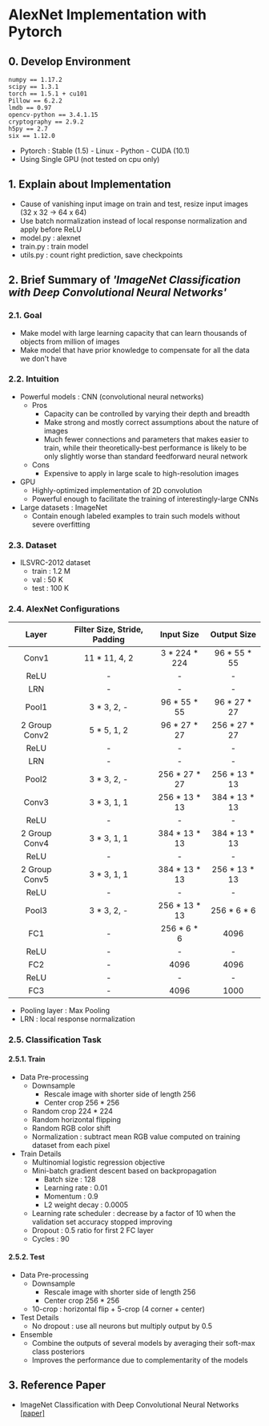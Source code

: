 # AlexNet Implementation with Pytorch


## 0. Develop Environment
```
numpy == 1.17.2
scipy == 1.3.1
torch == 1.5.1 + cu101
Pillow == 6.2.2
lmdb == 0.97
opencv-python == 3.4.1.15
cryptography == 2.9.2
h5py == 2.7
six == 1.12.0
```
- Pytorch : Stable (1.5) - Linux - Python - CUDA (10.1)
- Using Single GPU (not tested on cpu only)


## 1. Explain about Implementation
- Cause of vanishing input image on train and test, resize input images (32 x 32 -> 64 x 64)
- Use batch normalization instead of local response normalization and apply before ReLU
- model.py : alexnet
- train.py : train model
- utils.py : count right prediction, save checkpoints


## 2. Brief Summary of *'ImageNet Classification with Deep Convolutional Neural Networks'*

### 2.1. Goal
- Make model with large learning capacity that can learn thousands of objects from million of images
- Make model that have prior knowledge to compensate for all the data we don't have

### 2.2. Intuition
- Powerful models : CNN (convolutional neural networks)
  * Pros
    * Capacity can be controlled by varying their depth and breadth
    * Make strong and mostly correct assumptions about the nature of images
    * Much fewer connections and parameters that makes easier to train, while their theoretically-best performance is likely to be only slightly worse than standard feedforward neural network
  * Cons
    * Expensive to apply in large scale to high-resolution images
- GPU
  * Highly-optimized implementation of 2D convolution
  * Powerful enough to facilitate the training of interestingly-large CNNs
- Large datasets : ImageNet
  * Contain enough labeled examples to train such models without severe overfitting

### 2.3. Dataset
- ILSVRC-2012 dataset
  * train : 1.2 M
  * val : 50 K
  * test : 100 K

### 2.4. AlexNet Configurations
|Layer|Filter Size, Stride, Padding|Input Size|Output Size|
|:-:|:-:|:-:|:-:|
|Conv1|11 * 11, 4, 2|3 * 224 * 224|96 * 55 * 55|
|ReLU|-|-|-|
|LRN|-|-|-|
|Pool1|3 * 3, 2, -|96 * 55 * 55|96 * 27 * 27|
|2 Group Conv2|5 * 5, 1, 2|96 * 27 * 27|256 * 27 * 27|
|ReLU|-|-|-|
|LRN|-|-|-|
|Pool2|3 * 3, 2, -|256 * 27 * 27|256 * 13 * 13|
|Conv3|3 * 3, 1, 1|256 * 13 * 13|384 * 13 * 13|
|ReLU|-|-|-|
|2 Group Conv4|3 * 3, 1, 1|384 * 13 * 13|384 * 13 * 13|
|ReLU|-|-|-|
|2 Group Conv5|3 * 3, 1, 1|384 * 13 * 13|256 * 13 * 13|
|ReLU|-|-|-|
|Pool3|3 * 3, 2, -|256 * 13 * 13|256 * 6 * 6|
|FC1|-|256 * 6 * 6|4096|
|ReLU|-|-|-|
|FC2|-|4096|4096|
|ReLU|-|-|-|
|FC3|-|4096|1000|

- Pooling layer : Max Pooling
- LRN : local response normalization

### 2.5. Classification Task
#### 2.5.1. Train  
- Data Pre-processing
  * Downsample
    * Rescale image with shorter side of length 256
    * Center crop 256 * 256
  * Random crop 224 * 224
  * Random horizontal flipping
  * Random RGB color shift
  * Normalization : subtract mean RGB value computed on training dataset from each pixel
- Train Details
  * Multinomial logistic regression objective
  * Mini-batch gradient descent based on backpropagation
    * Batch size : 128
    * Learning rate : 0.01
    * Momentum : 0.9
    * L2 weight decay : 0.0005
  * Learning rate scheduler : decrease by a factor of 10 when the validation set accuracy stopped improving
  * Dropout : 0.5 ratio for first 2 FC layer
  * Cycles : 90

#### 2.5.2. Test
- Data Pre-processing
  * Downsample
    * Rescale image with shorter side of length 256
    * Center crop 256 * 256
  * 10-crop : horizontal flip + 5-crop (4 corner + center)
- Test Details
  * No dropout : use all neurons but multiply output by 0.5
- Ensemble
  * Combine the outputs of several models by averaging their soft-max class posteriors
  * Improves the performance due to complementarity of the models


## 3. Reference Paper
- ImageNet Classification with Deep Convolutional Neural Networks [[paper]](https://papers.nips.cc/paper/4824-imagenet-classification-with-deep-convolutional-neural-networks.pdf)
